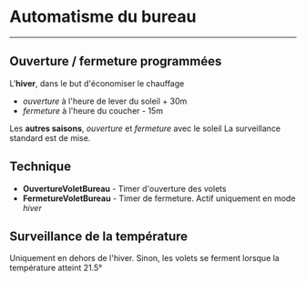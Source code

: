 # Automatisme du bureau
---

## Ouverture / fermeture programmées

L'**hiver**, dans le but d'économiser le chauffage
- *ouverture* à l'heure de lever du soleil + 30m
- *fermeture* à l'heure du coucher - 15m

Les **autres saisons**, *ouverture* et *fermeture* avec le soleil
La surveillance standard est de mise.

## Technique

- **OuvertureVoletBureau** - Timer d'ouverture des volets
- **FermetureVoletBureau** - Timer de fermeture. Actif uniquement en mode *hiver*

## Surveillance de la température

Uniquement en dehors de l'hiver.
Sinon, les volets se ferment lorsque la température atteint 21.5°
